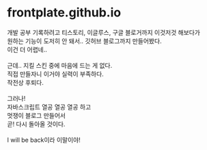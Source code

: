 # frontplate.github.io

개발 공부 기록하려고 티스토리, 이글루스, 구글 블로거까지 이것저것 해보다가</br>
원하는 기능이 도저히 안 돼서.. 깃허브 블로그까지 만들어봤다.</br>
이건 더 어렵네..</br>
</br>
근데.. 지킬 스킨 중에 마음에 드는 게 없다.</br>
직접 만들자니 이거야 실력이 부족하다.</br>
작전상 후퇴다.</br>
</br>
그러나!</br>
자바스크립트 열공 열공 열공 하고</br>
멋쟁이 블로그 만들어서</br>
곧! 다시 돌아올 것이다.</br>
</br>
I will be back이라 이말이야!
